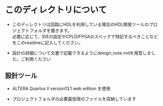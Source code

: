# このディレクトリについて

- このディレクトリは回路にHDLを利用している場合のHDL開発ツールのプロジェクトフォルダを置きます。</br>
  必要に応じて、IDEの設定やCPLD/FPGAのスペックで特記するべきことなどをこのreadmeに記入してください。

- 設計の詳細について文書で記載できるようにdesign_note.mdを用意しました。ご利用ください

## 設計ツール
- ALTERA Quartus II version13.1 web edition を使用


- プロジェクトフォルダの必要最低限のファイルを収納しています


